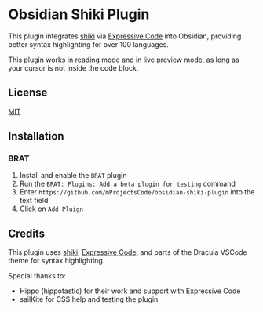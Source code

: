 # Obsidian Shiki Plugin

This plugin integrates [shiki](https://shiki.style/) via [Expressive Code](https://expressive-code.com/) into Obsidian, providing better syntax highlighting for over 100 languages.

This plugin works in reading mode and in live preview mode, as long as your cursor is not inside the code block.

## License

[MIT](https://github.com/mProjectsCode/obsidian-shiki-plugin/blob/master/LICENSE)

## Installation

### BRAT

1. Install and enable the `BRAT` plugin
2. Run the `BRAT: Plugins: Add a beta plugin for testing` command
3. Enter `https://github.com/mProjectsCode/obsidian-shiki-plugin` into the text field
4. Click on `Add Pluign`

## Credits

This plugin uses [shiki](https://shiki.style/), [Expressive Code](https://expressive-code.com/), and parts of the Dracula VSCode theme for syntax highlighting.

Special thanks to:

-   Hippo (hippotastic) for their work and support with Expressive Code
-   sailKite for CSS help and testing the plugin
